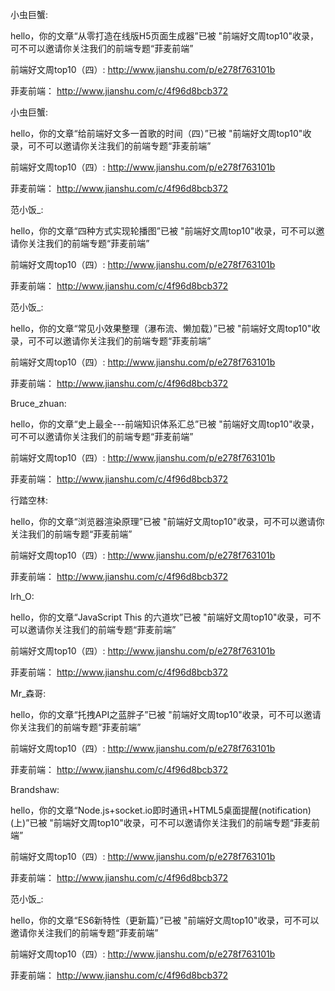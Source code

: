 
小虫巨蟹:

hello，你的文章“从零打造在线版H5页面生成器”已被 "前端好文周top10"收录，可不可以邀请你关注我们的前端专题“菲麦前端”

前端好文周top10（四）:
http://www.jianshu.com/p/e278f763101b

菲麦前端：
http://www.jianshu.com/c/4f96d8bcb372


小虫巨蟹:

hello，你的文章“给前端好文多一首歌的时间（四）”已被 "前端好文周top10"收录，可不可以邀请你关注我们的前端专题“菲麦前端”

前端好文周top10（四）:
http://www.jianshu.com/p/e278f763101b

菲麦前端：
http://www.jianshu.com/c/4f96d8bcb372


范小饭_:

hello，你的文章“四种方式实现轮播图”已被 "前端好文周top10"收录，可不可以邀请你关注我们的前端专题“菲麦前端”

前端好文周top10（四）:
http://www.jianshu.com/p/e278f763101b

菲麦前端：
http://www.jianshu.com/c/4f96d8bcb372


范小饭_:

hello，你的文章“常见小效果整理（瀑布流、懒加载）”已被 "前端好文周top10"收录，可不可以邀请你关注我们的前端专题“菲麦前端”

前端好文周top10（四）:
http://www.jianshu.com/p/e278f763101b

菲麦前端：
http://www.jianshu.com/c/4f96d8bcb372


Bruce_zhuan:

hello，你的文章“史上最全---前端知识体系汇总”已被 "前端好文周top10"收录，可不可以邀请你关注我们的前端专题“菲麦前端”

前端好文周top10（四）:
http://www.jianshu.com/p/e278f763101b

菲麦前端：
http://www.jianshu.com/c/4f96d8bcb372


行踏空林:

hello，你的文章“浏览器渲染原理”已被 "前端好文周top10"收录，可不可以邀请你关注我们的前端专题“菲麦前端”

前端好文周top10（四）:
http://www.jianshu.com/p/e278f763101b

菲麦前端：
http://www.jianshu.com/c/4f96d8bcb372


lrh_O:

hello，你的文章“JavaScript This 的六道坎”已被 "前端好文周top10"收录，可不可以邀请你关注我们的前端专题“菲麦前端”

前端好文周top10（四）:
http://www.jianshu.com/p/e278f763101b

菲麦前端：
http://www.jianshu.com/c/4f96d8bcb372


Mr_森哥:

hello，你的文章“托拽API之蓝胖子”已被 "前端好文周top10"收录，可不可以邀请你关注我们的前端专题“菲麦前端”

前端好文周top10（四）:
http://www.jianshu.com/p/e278f763101b

菲麦前端：
http://www.jianshu.com/c/4f96d8bcb372


Brandshaw:

hello，你的文章“Node.js+socket.io即时通讯+HTML5桌面提醒(notification)(上)”已被 "前端好文周top10"收录，可不可以邀请你关注我们的前端专题“菲麦前端”

前端好文周top10（四）:
http://www.jianshu.com/p/e278f763101b

菲麦前端：
http://www.jianshu.com/c/4f96d8bcb372


范小饭_:

hello，你的文章“ES6新特性（更新篇）”已被 "前端好文周top10"收录，可不可以邀请你关注我们的前端专题“菲麦前端”

前端好文周top10（四）:
http://www.jianshu.com/p/e278f763101b

菲麦前端：
http://www.jianshu.com/c/4f96d8bcb372

